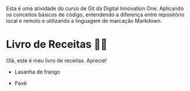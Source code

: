 Esta é uma atividade do curso de Git da Digital Innovation One. Aplicando os conceitos básicos de código, entendendo a diferença entre repositório local e remoto e utilizando a linguagem de marcação Markdown.


# Livro de Receitas :man_cook:

Olá,  este é meu livro de receitas. Aprecie!

- Lasanha de frango

- Pavê
